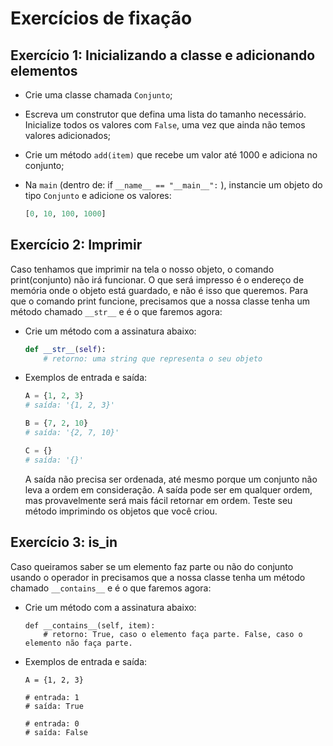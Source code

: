 # Exercícios de fixação

## Exercício 1: Inicializando a classe e adicionando elementos

- Crie uma classe chamada `Conjunto`;
- Escreva um construtor que defina uma lista do tamanho necessário. Inicialize todos os valores com `False`, uma vez que ainda não temos valores adicionados;
- Crie um método `add(item)` que recebe um valor até 1000 e adiciona no conjunto;
- Na `main` (dentro de: if `__name__ == "__main__":` ), instancie um objeto do tipo `Conjunto` e adicione os valores:

  ```py
  [0, 10, 100, 1000]
  ```

## Exercício 2: Imprimir

Caso tenhamos que imprimir na tela o nosso objeto, o comando print(conjunto) não irá funcionar. O que será impresso é o endereço de memória onde o objeto está guardado, e não é isso que queremos. Para que o comando print funcione, precisamos que a nossa classe tenha um método chamado `__str__` e é o que faremos agora:

- Crie um método com a assinatura abaixo:

  ```py
  def __str__(self):
      # retorno: uma string que representa o seu objeto
  ```

- Exemplos de entrada e saída:

  ```py
  A = {1, 2, 3}
  # saída: '{1, 2, 3}'

  B = {7, 2, 10}
  # saída: '{2, 7, 10}'

  C = {}
  # saída: '{}'
  ```

  A saída não precisa ser ordenada, até mesmo porque um conjunto não leva a ordem em consideração. A saída pode ser em qualquer ordem, mas provavelmente será mais fácil retornar em ordem. Teste seu método imprimindo os objetos que você criou.

## Exercício 3: is_in

Caso queiramos saber se um elemento faz parte ou não do conjunto usando o operador in precisamos que a nossa classe tenha um método chamado `__contains__` e é o que faremos agora:

- Crie um método com a assinatura abaixo:

  ```
  def __contains__(self, item):
      # retorno: True, caso o elemento faça parte. False, caso o elemento não faça parte.
  ```

- Exemplos de entrada e saída:

  ```
  A = {1, 2, 3}

  # entrada: 1
  # saída: True

  # entrada: 0
  # saída: False
  ```
